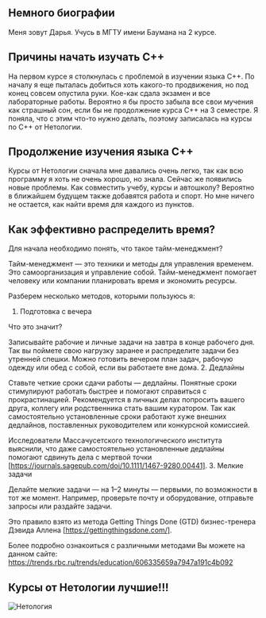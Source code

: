 ## Немного биографии 

Меня зовут Дарья. Учусь в МГТУ имени Баумана на 2 курсе. 

## Причины начать изучать С++

На первом курсе я столкнулась с проблемой в изучении языка С++. По началу я еще пыталась добиться хоть какого-то продвижения, но под конец совсем опустила руки. Кое-как сдала экзамен и все лабораторные работы. Вероятно я бы просто забыла все свои мучения как страшный сон, если бы не продолжение курса С++ на 3 семестре. Я поняла, что с этим что-то нужно делать, поэтому записалась на курсы по С++ от Нетологии. 

## Продолжение изучения языка С++

Курсы от Нетологии сначала мне давались очень легко, так как всю программу я хоть не очень хорошо, но знала. Сейчас же появились новые проблемы. Как совместить учебу, курсы и автошколу? Вероятно в ближайшем будущем также добавятся работа и спорт. Но мне ничего не остается, как найти время для каждого из пунктов.

## Как эффективно распределить время? 

Для начала необходимо понять, что такое тайм-менеджмент?

Тайм-менеджмент — это техники и методы для управления временем. Это самоорганизация и управление собой. Тайм-менеджмент помогает человеку или компании планировать время и экономить ресурсы.

Разберем несколько методов, которыми пользуюсь я:

1. Подготовка с вечера
   
Что это значит?

Записывайте рабочие и личные задачи на завтра в конце рабочего дня. Так вы поймете свою нагрузку заранее и распределите задачи без утренней спешки. Можно готовить вечером план задач, рабочую одежду или обед с собой, если вы работаете вне дома.
2. Дедлайны

Ставьте четкие сроки сдачи работы — дедлайны. Понятные сроки стимулируют работать быстрее и помогают справиться с прокрастинацией. Рекомендуется в личных делах попросить вашего друга, коллегу или родственника стать вашим куратором. Так как самостоятельно установленные сроки работают хуже внешних дедлайнов, поставленных руководителем или конкурсной комиссией.

Исследователи Массачусетского технологического института выяснили, что даже самостоятельно установленные дедлайны помогают сдвинуть дела с мертвой точки [https://journals.sagepub.com/doi/10.1111/1467-9280.00441].
3. Мелкие задачи

Делайте мелкие задачи — на 1–2 минуты — первыми, по возможности в тот же момент. Например, проверьте почту и оборудование, отправьте запросы или раздайте задачи.

Это правило взято из метода Getting Things Done (GTD) бизнес-тренера Дэвида Аллена [https://gettingthingsdone.com/].

Более подробно ознакоиться с различными методами Вы можете на данном сайте:
https://trends.rbc.ru/trends/education/606335659a7947a191c4b092


## Курсы от Нетологии лучшие!!!

![Нетология](NeuroStartUp.png)
